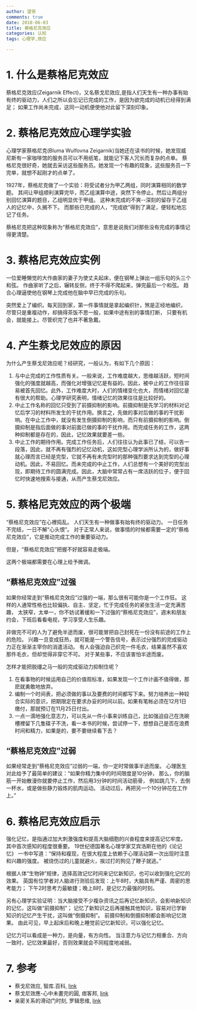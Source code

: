 ```yaml
---
author: 望哥
comments: true
date: 2018-06-03
title: 蔡格尼克效应
categories: 认知
tags: 心理学,效应

---
```


# 1. 什么是蔡格尼克效应

蔡格尼克效应(Zeigarnik Effect)，又名蔡戈尼效应,是指人们天生有一种办事有始有终的驱动力，人们之所以会忘记已完成的工作，是因为欲完成的动机已经得到满足；
如果工作尚未完成，这同一动机便使他对此留下深刻印象。


# 2. 蔡格尼克效应心理学实验

心理学家蔡格尼克(Bluma Wulfovna Zeigarnik)当她还在读书的时候，她发现威尼斯有一家咖啡馆的服务员可以不用纸笔，就能记下客人冗长而复杂的点单。
蔡格尼克很好奇，她就去采访这些服务员。她发现一个有趣的现象，这些服务员一下完单，就想不起刚才的点单了。

1927年，蔡格尼克做了一个实验：将受试者分为甲乙两组，同时演算相同的数学题。
其间让甲组顺利演算完毕，而乙组演算中途，突然下令停止。然后让两组分别回忆演算的题目，乙组明显优于甲组。
这种未完成的不爽--深刻的留存于乙组人的记忆中，久搁不下。
而那些已完成的人，“完成欲”得到了满足，便轻松地忘记了任务。

蔡格尼克把这种现象称为“蔡格尼克效应”，意思是说我们对那些没有完成的事情记得更清楚。


# 3. 蔡格尼克效应实例

一位爱睡懒觉的大作曲家的妻子为使丈夫起床，便在钢琴上弹出一组乐句的头三个和弦。
作曲家听了之后，辗转反侧，终于不得不爬起来，弹完最后一个和弦。
趋合心理逼使他在钢琴上完成他在脑中早已完成的乐句。

突然爱上了编织。每天回到家，第一件事情就是拿起编织针，煞是正经地编织，
尽管只是重複动作，却搞得茶饭不思一般，如果中途有别的事情打断，
只要有机会，就能接上。尽管织完了也并不著急戴。


# 4. 产生蔡戈尼效应的原因

为什么产生蔡戈尼效应呢？经研究，一般认为，有如下几个原因：
1) 与中止完成的工作性质有关。一般来说，工作难度越大，思维越活跃，短时间强化的强度就越高，而强化对增强记忆是有益的。因此，被中止的工作往往容易被首先回忆。此外，工作难度大时，人们的情绪变化也大，而情绪对回忆是有很大的帮助。心理学研究表明，情绪记忆的效果往往是比较好的。
2) 中止工作名称的回忆只受到了前摄抑制的影响。前摄抑制是先学习的材料对记忆后学习的材料所发生的干扰作用。换言之，先做的事对后做的事的干扰影响。在中止工作中，就没有发生倒摄抑制的影响，而只有前摄抑制的影响。倒摄抑制是指后面做的事对前面已做的事的干扰作用。而完成任务的工作，这两种抑制都是存在的，因此，记忆效果就要差一些。
3) 中止工作的期待作用。完成工作任务后，人们往往认为此事已了结，可以告一段落，因此，就不再有强烈的记忆动机，这如完型心理学派所认为的，做好事就心理而言已经是完型，它就不再有未完型时的那种强烈要求达到完型的心理动机。因此，不易回忆。而未完成的中止工作，人们总想有一个美好的完型出现，即期待工作的圆满完成。因此，大脑中常常占有一席活跃的位子，便于回忆时快速地搜索与接通，从而产生蔡戈尼效应。

# 5. 蔡格尼克效应的两个极端

“蔡格尼克效应”在心裡捣乱。
人们天生有一种做事有始有终的驱动力。
一日任务不完结，一日不解“心头恨”。
对于正常人来说，做事情的时候都需要一定的“蔡格尼克效应”，它是推动完成工作的重要驱动力。

但是，“蔡格尼克效应”把握不好就容易走极端。

这两个极端都需要在心理上给予微调。

## “蔡格尼克效应”过强
如果你经常走到“蔡格尼克效应”过强的一端，那么很有可能你是一个工作狂。
这样的人通常性格也比较偏执、自主、坚定，忙于完成任务的紧张生活一定充满苦趣，
太狭窄，太单一，你不妨试著缓和一下过强的“蔡格尼克效应”，週末和朋友约会，下班后看看电视，学习享受人生乐趣。

非做完不可的人为了避免半途而废，很可能冒把自己封死在一份没有前途的工作上的危险。
兴趣一旦变成狂热，就可能是一个警告信号，表示过分强烈的完成驱动力正在渐渐主宰你的消遣活动。
有人会强迫自己织完一件毛衣，结果虽然不喜欢那件毛衣，但却觉得非穿它不可。
对于某些事，不应该害怕半途而废。

怎样才能把脱缰之马一般的完成驱动力抑制住呢？

1) 在看事物的时候运用自己的价值观标准，如果发现一个工作计画不值得做，那麽就勇敢地放弃。
2) 编制一个时间表，把必须做的事以及要费的时间都写下来。努力培养出一种较合实际的意识，把期限定在要求办妥的时间以前。如果有笔帐必须在12月1日缴付，那就预订在11月25日付出。
3) 一点一滴地强化意志力，可以先从一件小事来训练自己，比如强迫自己在洗碗槽裡留下几隻碟子不洗，看一本书的时候，尝试停一下，想想自己是否在浪费时间和精力，如果是的，要不要继续看下去？

## “蔡格尼克效应”过弱
如果经常走到“蔡格尼克效应”过弱的一端，你一定时常做事半途而废。
心理医生对此给予了最简单的建议：“如果你精力集中的时间限度是10分钟，
那么，你的脑筋一开始散漫你就要停止工作，然后用3分钟的时间活动筋骨，
例如跳几下，去倒一杯水，或是做些静力锻炼的肌肉运动。
活动过后，再把另一个10分钟花在工作上。”


# 6. 蔡格尼克效应启示

强化记忆，是指通过加大刺激强度和提高大脑细胞的兴奋程度来提高记忆牢度。
其中首次感知的程度很重要。
19世纪德国著名心理学家艾宾浩斯在他的《论记忆》
一书中写道：“保持和複现，在很大程度上依赖于心理活动第一次出现时注意和兴趣的强度。
被烧伤过的儿童就避火，挨过打的狗见了鞭子就逃。”

根据人体“生物钟”规律，选择高效记忆时间来记忆新知识，也可以收到强化记忆的效果。
英国有位学者对人脑进行测验后发现：上午8时，大脑具有严谨、周密的思考能力；
下午2时思考力最敏捷；晚上8时，是记忆力最强的时刻。

另有心理学实验证明：当大脑接受不少複杂资讯之后再记忆新知识，会影响新知识的记忆，这叫做“前摄抑制”；
记忆了新知识之后再接触其他知识，容易对已学新知识的记忆产生干扰，这叫做“倒摄抑制”。
前摄仰制和倒摄抑制都会影响记忆效果。
由此可见，早上起床后和晚上睡觉前记忆新知识，可以强化记忆。

记忆力可以看成是一种力，是向量，有方向性。
当注意力与记忆力相重合、方向一致时，记忆效果最好，否则效果就会不同程度地减弱。


# 7. 参考
- 蔡戈尼效应, 智库.百科, [link](http://wiki.mbalib.com/wiki/%E8%94%A1%E6%88%88%E5%B0%BC%E6%95%88%E5%BA%94)
- 蔡戈尼效應-心中未畫完的圓, 痞客邦, [link](http://td026544.pixnet.net/blog/post/31999858-%E8%94%A1%E6%88%88%E5%B0%BC%E6%95%88%E6%87%89-%E5%BF%83%E4%B8%AD%E6%9C%AA%E7%95%AB%E5%AE%8C%E7%9A%84%E5%9C%93)
- 亲密关系的滑动门时刻, 罗辑思维, [link](https://m.igetget.com/share/audio/aid/eTgOaoqRbQER1jWcfWB7)


